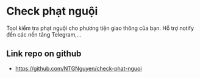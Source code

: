 # Check phạt nguội

Tool kiểm tra phạt nguội cho phương tiện giao thông của bạn. Hỗ trợ notify đến các nền tảng Telegram,...

## Link repo on github

- <https://github.com/NTGNguyen/check-phat-nguoi>

